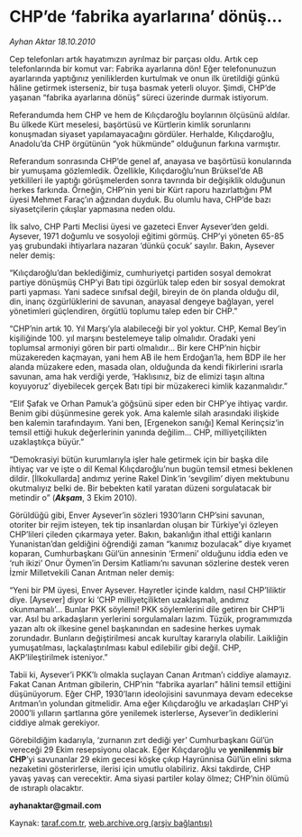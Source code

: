 # CHP’de ‘fabrika ayarlarına’ dönüş...

*Ayhan Aktar 18.10.2010*

<div class="yazi"><p>Cep telefonları artık hayatımızın ayrılmaz bir parçası oldu. Artık cep telefonlarında bir komut var: Fabrika ayarlarına dön! Eğer telefonunuzun ayarlarında yaptığınız yeniliklerden kurtulmak ve onun ilk üretildiği günkü hâline getirmek isterseniz, bir tuşa basmak yeterli oluyor. Şimdi, CHP’de yaşanan “fabrika ayarlarına dönüş” süreci üzerinde durmak istiyorum.</p>
<p>Referandumda hem CHP ve hem de Kılıçdaroğlu boylarının ölçüsünü aldılar. Bu ülkede Kürt meselesi, başörtüsü ve Kürtlerin kimlik sorunlarını konuşmadan siyaset yapılamayacağını gördüler. Herhalde, Kılıçdaroğlu, Anadolu’da CHP örgütünün “yok hükmünde” olduğunun farkına varmıştır.</p>
<p>Referandum sonrasında CHP’de genel af, anayasa ve başörtüsü konularında bir yumuşama gözlemledik. Özellikle, Kılıçdaroğlu’nun Brüksel’de AB yetkilileri ile yaptığı görüşmelerden sonra tavrında bir değişiklik olduğunun herkes farkında. Örneğin, CHP’nin yeni bir Kürt raporu hazırlattığını PM üyesi Mehmet Faraç’ın ağzından duyduk. Bu olumlu hava, CHP’de bazı siyasetçilerin çıkışlar yapmasına neden oldu.</p>
<p>İlk salvo, CHP Parti Meclisi üyesi ve gazeteci Enver Aysever’den geldi. Aysever, 1971 doğumlu ve sosyoloji eğitimi görmüş. CHP’yi yöneten 65-85 yaş grubundaki ihtiyarlara nazaran ‘dünkü çocuk’ sayılır. Bakın, Aysever neler demiş:</p>
<p>“Kılıçdaroğlu’dan beklediğimiz, cumhuriyetçi partiden sosyal demokrat partiye dönüşmüş CHP’yi Batı tipi özgürlük talep eden bir sosyal demokrat parti yapması. Yani sadece sınıfsal değil, bireyin de ön planda olduğu dil, din, inanç özgürlüklerini de savunan, anayasal dengeye bağlayan, yerel yönetimleri güçlendiren, örgütlü toplumu talep eden bir CHP.”</p>
<p>“CHP’nin artık 10. Yıl Marşı’yla alabileceği bir yol yoktur. CHP, Kemal Bey’in kişiliğinde 100. yıl marşını bestelemeye talip olmalıdır. Oradaki yeni toplumsal armoniyi gören bir parti olmalıdır... Bir kere CHP’nin hiçbir müzakereden kaçmayan, yani hem AB ile hem Erdoğan’la, hem BDP ile her alanda müzakere eden, masada olan, olduğunda da kendi fikirlerini ısrarla savunan, ama hak verdiği yerde, ‘Haklısınız, biz de elimizi taşın altına koyuyoruz’ diyebilecek gerçek Batı tipi bir müzakereci kimlik kazanmalıdır.”</p>
<p>“Elif Şafak ve Orhan Pamuk’a göğsünü siper eden bir CHP’ye ihtiyaç vardır. Benim gibi düşünmesine gerek yok. Ama kalemle silah arasındaki ilişkide ben kalemin tarafındayım. Yani ben, [Ergenekon sanığı] Kemal Kerinçsiz’in temsil ettiği hukuk değerlerinin yanında değilim... CHP, milliyetçilikten uzaklaştıkça büyür.”</p>
<p>“Demokrasiyi bütün kurumlarıyla işler hale getirmek için bir başka dile ihtiyaç var ve işte o dil Kemal Kılıçdaroğlu’nun bugün temsil etmesi beklenen dildir. [İlkokullarda] andımız yerine Rakel Dink’in ‘sevgilim’ diyen mektubunu okutmalıyız belki de. Bir bebekten katil yaratan düzeni sorgulatacak bir metindir o” (<b><i>Akşam</i></b>, 3 Ekim 2010).</p>
<p>Görüldüğü gibi, Enver Aysever’in sözleri 1930’ların CHP’sini savunan, otoriter bir rejim isteyen, tek tip insanlardan oluşan bir Türkiye’yi özleyen CHP’lileri çileden çıkarmaya yeter. Bakın, bakanlığın ithal ettiği kanların Yunanistan’dan geldiğini öğrendiği zaman “kanımız bozulacak” diye kıyamet koparan, Cumhurbaşkanı Gül’ün annesinin ‘Ermeni’ olduğunu iddia eden ve ‘ruh ikizi’ Onur Öymen’in Dersim Katliamı’nı savunan sözlerine destek veren İzmir Milletvekili Canan Arıtman neler demiş:</p>
<p>“Yeni bir PM üyesi, Enver Aysever. Hayretler içinde kaldım, nasıl CHP’liliktir diye. [Aysever] diyor ki ‘CHP milliyetçilikten uzaklaşmalı, andımız okunmamalı’... Bunlar PKK söylemi! PKK söylemlerini dile getiren bir CHP’li var. Asıl bu arkadaşların yerlerini sorgulamaları lazım. Tüzük, programımızda yazan altı ok ilkesine genel başkanından en sadesine herkes uymak zorundadır. Bunların değiştirilmesi ancak kurultay kararıyla olabilir. Laikliğin yumuşatılması, laçkalaştırılması kabul edilebilir gibi değil. CHP, AKP’lileştirilmek isteniyor.”</p>
<p>Tabii ki, Aysever’i PKK’lı olmakla suçlayan Canan Arıtman’ı ciddiye alamayız. Fakat Canan Arıtman gibilerin, CHP’nin “fabrika ayarları” hâlini temsil ettiğini düşünüyorum. Eğer CHP, 1930’ların ideolojisini savunmaya devam edecekse Arıtman’ın yolundan gitmelidir. Ama eğer Kılıçdaroğlu ve arkadaşları CHP’yi 2000’li yılların şartlarına göre yenilemek isterlerse, Aysever’in dediklerini ciddiye almak gerekiyor.</p>
<p>Görebildiğim kadarıyla, ‘zurnanın zırt dediği yer’ Cumhurbaşkanı Gül’ün vereceği 29 Ekim resepsiyonu olacak. Eğer Kılıçdaroğlu ve <b>yenilenmiş bir CHP</b>’yi savunanlar 29 ekim gecesi köşke çıkıp Hayrünnisa Gül’ün elini sıkma nezaketini gösterirlerse, ilerisi için umutlu olabiliriz. Aksi takdirde, CHP yavaş yavaş can verecektir. Ama siyasi partiler kolay ölmez; CHP’nin ölümü de ıstıraplı olacaktır.</p>
<p><b>ayhanaktar@gmail.com</b></p></div>

Kaynak: [taraf.com.tr](http://www.taraf.com.tr:80/ayhan-aktar/makale-chp-de-fabrika-ayarlarina-donus.htm), [web.archive.org (arşiv bağlantısı)](http://web.archive.org/web/20101020142050/http://www.taraf.com.tr:80/ayhan-aktar/makale-chp-de-fabrika-ayarlarina-donus.htm)
